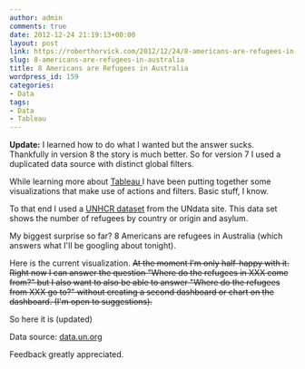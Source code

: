 ```yaml
---
author: admin
comments: true
date: 2012-12-24 21:19:13+00:00
layout: post
link: https://roberthorvick.com/2012/12/24/8-americans-are-refugees-in-australia/
slug: 8-americans-are-refugees-in-australia
title: 8 Americans are Refugees in Australia
wordpress_id: 159
categories:
- Data
tags:
- Data
- Tableau
---
```


**Update:** I learned how to do what I wanted but the answer sucks.  Thankfully in version 8 the story is much better.  So for version 7 I used a duplicated data source with distinct global filters.

While learning more about [Tableau ](http://tableausoftware.com)I have been putting together some visualizations that make use of actions and filters.  Basic stuff, I know.

To that end I used a [UNHCR dataset](http://data.un.org/Data.aspx?d=UNHCR&f=indID%3aType-Ref#UNHCR) from the UNdata site.  This data set shows the number of refugees by country or origin and asylum.

My biggest surprise so far?  8 Americans are refugees in Australia (which answers what I'll be googling about tonight).

Here is the current visualization.  <del>At the moment I'm only half-happy with it.  Right now I can answer the question "Where do the refugees in XXX come from?" but I also want to also be able to answer "Where do the refugees from XXX go to?" without creating a second dashboard or chart on the dashboard.  (I'm open to suggestions).</del>

So here it is (updated)



Data source: [data.un.org](http://data.un.org/Data.aspx?d=UNHCR&f=indID%3aType-Ref#UNHCR)

Feedback greatly appreciated.


